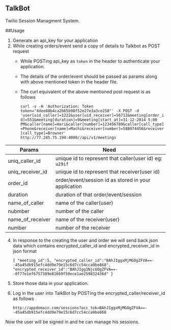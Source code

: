 ## TalkBot
Twilio Session Managment System.

##Usage
1. Generate an api_key for your application
2. While creating orders/event send a copy of details to Talkbot as POST request
    * While POSTing api_key as `token` in the  header to authenticate your application.
    * The details of the order/event should be passed as params along with above mentioned token in the header file.
    * The curl equivalent of the above mentioned post request is as follows

      `curl -v -H 'Authorization: Token token="4dee88b4ca2b65b98f52e27e3a3ce250"' -X POST -d 'user[uid_caller]=1222&user[uid_receiver]=56712&meeting[order_id]=551&meeting[duration]=9&meeting[start_at]=31-12-2014 5:00 PM&caller[name]=Hari&caller[number]=123456789&caller[call_type]=Phone&receiver[name]=Machi&receiver[number]=588974456&receiver[call_type]=Browser'  http://77.245.75.194:4000//api/v1/meetings`

|   Params         |                      Need                                |
|------------------|----------------------------------------------------------|
| uniq_caller_id   | unique id to represent that caller(user id) eg: `u29if`  |
| uniq_receiver_id | unique id to represent that receiver(user id)            |
| order_id         | order/event/session id as stored in your application     |
| duration         | duration of that order/event/session                     |
| name_of_caller   | name of the caller(user)                                 |
| nubmber          | number of the caller                                     |
| name_of_receiver | name of the receiver(user)                               |
| number           | number of the receiver                                   |


4. In response to the creating the user and order we will send back json data which contains encrypted_caller_id and encrypted_receiver_id in json format

    `{
      "meeting_id":5,
      "encrypted_caller_id":"BAhJIggxMjMGOgZFVA==--45a45db915efc4dd9e79e15c6d7cc54cca9be868",
      "encrypted_receiver_id":"BAhJIgg1NjcGOgZFVA==--0f77e1ef6757389e81669f59ece1ae259832436d"
    }`

5. Store those data in your application.
6. Log in the user into TalkBot by POSTing the encrypted_caller/receiver_id as follows
    
    `http://appdomain.com/sessions?acc_tok=BAhJIggxMjMGOgZFVA==--45a45db915efc4dd9e79e15c6d7cc54cca9be868`

  Now the user will be signed in and he can manage his sessions.
    
